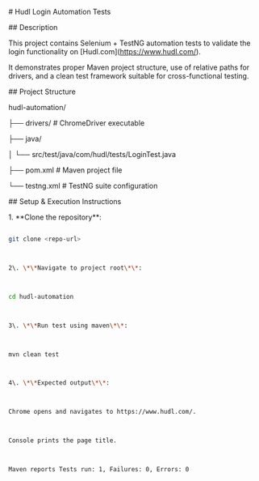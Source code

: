 \# Hudl Login Automation Tests



\## Description

This project contains Selenium + TestNG automation tests to validate the login functionality on \[Hudl.com](https://www.hudl.com/).  

It demonstrates proper Maven project structure, use of relative paths for drivers, and a clean test framework suitable for cross-functional testing.



\## Project Structure



hudl-automation/

├── drivers/ # ChromeDriver executable

├── java/

│ └── src/test/java/com/hudl/tests/LoginTest.java

├── pom.xml # Maven project file

└── testng.xml # TestNG suite configuration





\## Setup \& Execution Instructions



1\. \*\*Clone the repository\*\*:



```bash

git clone <repo-url>



2\. \*\*Navigate to project root\*\*:



cd hudl-automation



3\. \*\*Run test using maven\*\*:



mvn clean test



4\. \*\*Expected output\*\*:



Chrome opens and navigates to https://www.hudl.com/.



Console prints the page title.



Maven reports Tests run: 1, Failures: 0, Errors: 0




